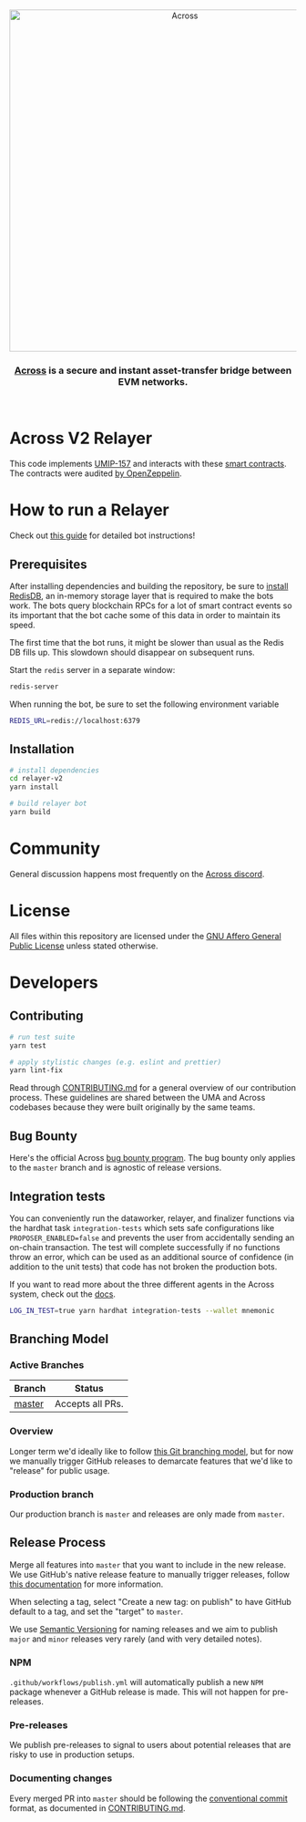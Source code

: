 <div align="center">
  <br />
  <br />
  <a href="https://docs.across.to/v2/how-does-across-work/overview"><img alt="Across" src="https://2085701667-files.gitbook.io/~/files/v0/b/gitbook-x-prod.appspot.com/o/spaces%2Fo33kX1T6RRp4inOcEH1d%2Fuploads%2F9CVfE3fSzsUxaZiqausI%2FAcross-green-darkbg.png?alt=media&token=8c84e972-794c-4b52-b9cf-0e5d7ae2270a" width=600></a>
  <br />
  <h3><a href="https://docs.across.to/v2/how-does-across-work/overview">Across</a> is a secure and instant asset-transfer bridge between EVM networks.</h3>
  <br />
</div>

# Across V2 Relayer

This code implements [UMIP-157](https://github.com/UMAprotocol/UMIPs/blob/master/UMIPs/umip-157.md) and interacts with these [smart contracts](https://github.com/across-protocol/contracts-v2). The contracts were audited [by OpenZeppelin](https://blog.openzeppelin.com/uma-across-v2-audit/).

# How to run a Relayer

Check out [this guide](https://docs.across.to/v2/developers/running-a-relayer) for detailed bot instructions!

## Prerequisites

After installing dependencies and building the repository, be sure to [install RedisDB](https://redis.io/docs/getting-started/installation/), an in-memory storage layer that is required to make the bots work. The bots query blockchain RPCs for a lot of smart contract events so its important that the bot
cache some of this data in order to maintain its speed.

The first time that the bot runs, it might be slower than usual as the Redis DB fills up. This slowdown should disappear on subsequent runs.

Start the `redis` server in a separate window:

```sh
redis-server
```

When running the bot, be sure to set the following environment variable

```sh
REDIS_URL=redis://localhost:6379
```

## Installation

```sh
# install dependencies
cd relayer-v2
yarn install

# build relayer bot
yarn build
```

# Community

General discussion happens most frequently on the [Across discord](https://discord.across.to).

# License

All files within this repository are licensed under the [GNU Affero General Public License](LICENCE) unless stated otherwise.

# Developers

## Contributing

```sh
# run test suite
yarn test

# apply stylistic changes (e.g. eslint and prettier)
yarn lint-fix
```

Read through [CONTRIBUTING.md](https://github.com/UMAprotocol/protocol/blob/master/CONTRIBUTING.md) for a general overview of our contribution process. These guidelines are shared between the UMA and Across codebases because they were built originally by the same teams.

## Bug Bounty

Here's the official Across [bug bounty program](https://docs.across.to/v2/miscellaneous/bug-bounty). The bug bounty only applies to the `master` branch and is agnostic of release versions.

## Integration tests

You can conveniently run the dataworker, relayer, and finalizer functions via the hardhat task `integration-tests` which sets safe configurations like `PROPOSER_ENABLED=false` and prevents the user from accidentally sending an on-chain transaction. The test will complete successfully if no functions throw an error, which can be used as an additional source of confidence (in addition to the unit tests) that code has not broken the production bots.

If you want to read more about the three different agents in the Across system, check out the [docs](https://docs.across.to/v2/how-does-across-work/overview/user-roles).

```sh
LOG_IN_TEST=true yarn hardhat integration-tests --wallet mnemonic
```

## Branching Model

### Active Branches

| Branch                                                              | Status           |
| ------------------------------------------------------------------- | ---------------- |
| [master](https://github.com/across-protocol/relayer-v2/tree/master) | Accepts all PRs. |

### Overview

Longer term we'd ideally like to follow [this Git branching model](https://nvie.com/posts/a-successful-git-branching-model/), but for now we manually trigger GitHub releases to demarcate features that we'd like to "release" for public usage.

### Production branch

Our production branch is `master` and releases are only made from `master`.

## Release Process

Merge all features into `master` that you want to include in the new release. We use GitHub's native release feature to manually trigger releases, follow [this documentation](https://docs.github.com/en/repositories/releasing-projects-on-github/managing-releases-in-a-repository) for more information.

When selecting a tag, select "Create a new tag: on publish" to have GitHub default to a tag, and set the "target" to `master`.

We use [Semantic Versioning](https://semver.org/) for naming releases and we aim to publish `major` and `minor` releases very rarely (and with very detailed notes).

### NPM

`.github/workflows/publish.yml` will automatically publish a new `NPM` package whenever a GitHub release is made. This will not happen for pre-releases.

### Pre-releases

We publish pre-releases to signal to users about potential releases that are risky to use in production setups.

### Documenting changes

Every merged PR into `master` should be following the [conventional commit](https://www.conventionalcommits.org/en/v1.0.0/) format, as documented in [CONTRIBUTING.md](https://github.com/UMAprotocol/protocol/blob/master/CONTRIBUTING.md).
